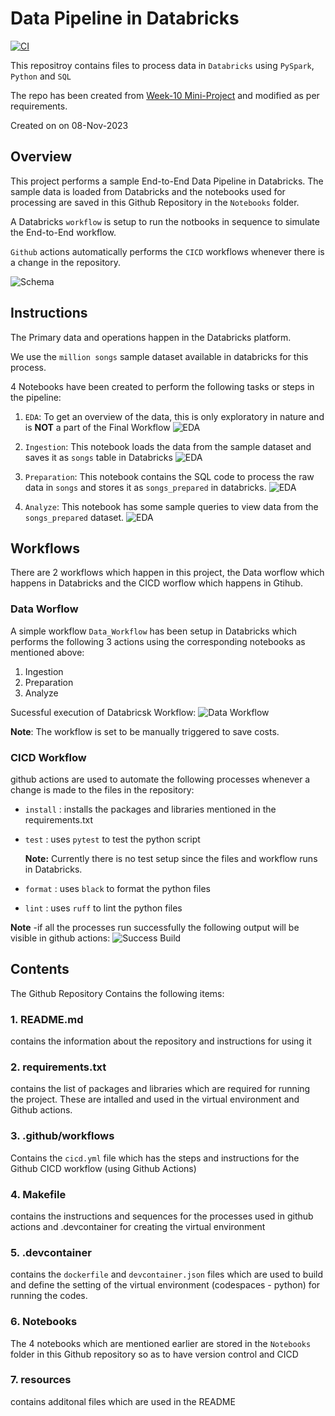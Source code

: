 # Data Pipeline in Databricks

[![CI](https://github.com/nogibjj/IDS-706_rg361_week-11/actions/workflows/cicd.yml/badge.svg)](https://github.com/nogibjj/IDS-706_rg361_week-11/actions/workflows/cicd.yml)

This repositroy contains files to process data in ``Databricks`` using ``PySpark``, ``Python``  and ``SQL``

The repo has been created from [Week-10 Mini-Project](https://github.com/nogibjj/IDS-706_rg361_week-10) and modified as per requirements.

Created on on 08-Nov-2023

## Overview

This project performs a sample End-to-End Data Pipeline in Databricks.
The sample data is loaded from Databricks and the notebooks used for processing are saved in this Github Repository in the ``Notebooks`` folder.

A Databricks ``workflow`` is setup to run the notbooks in sequence to simulate the End-to-End workflow.

``Github`` actions automatically performs the ``CICD`` workflows whenever there is a change in the repository.

![Schema](resources/schema.png)

## Instructions

The Primary data and operations happen in the Databricks platform.

We use the ``million songs`` sample dataset available in databricks for this process.

4 Notebooks have been created to perform the following tasks or steps in the pipeline:

1. ``EDA``: To get an overview of the data, this is only exploratory in nature and is **NOT** a part of the Final Workflow
![EDA](resources/nb_eda.png)

2. ``Ingestion``: This notebook loads the data from the sample dataset and saves it as ``songs`` table in Databricks
![EDA](resources/nb_ingestion.png)

3. ``Preparation``: This notebook contains the SQL code to process the raw data in ``songs`` and stores it as ``songs_prepared`` in databricks.
![EDA](resources/nb_processing.png)

4. ``Analyze``: This notebook has some sample queries to view data from the ``songs_prepared`` dataset.
![EDA](resources/nb_analyze.png)


## Workflows
There are 2 workflows which happen in this project, the Data worflow which happens in Databricks and the CICD worflow which happens in Gtihub.

### Data Worflow
A simple workflow ``Data_Workflow`` has been setup in Databricks which performs the following 3 actions using the corresponding notebooks as mentioned above:
1. Ingestion
2. Preparation
3. Analyze

Sucessful execution of Databricsk Workflow:
![Data Workflow](resources/workflow.png)

**Note**: The workflow is set to be manually triggered to save costs.

### CICD Workflow
github actions are used to automate the following processes whenever a change is made to the files in the repository:
   - ``install`` : installs the packages and libraries mentioned in the requirements.txt
   - ``test`` : uses ``pytest`` to test the python script
      
      **Note:** Currently there is no test setup since the files and workflow runs in Databricks.
     
   - ``format`` : uses ``black`` to format the python files
   - ``lint`` : uses ``ruff`` to lint the python files

**Note** -if all the processes run successfully the following output will be visible in github actions:
   ![Success Build](resources/build.png)

   
## Contents
The Github Repository Contains the following items:

### 1. README.md
   contains the information about the repository and instructions for using it
   
### 2. requirements.txt
   contains the list of packages and libraries which are required for running the project. These are intalled and used in the virtual environment and Github actions.
   
### 3. .github/workflows
  Contains the ``cicd.yml`` file which has the steps and instructions for the Github CICD workflow (using Github Actions)
 
### 4. Makefile
   contains the instructions and sequences for the processes used in github actions and .devcontainer for creating the virtual environment
   
### 5. .devcontainer
   contains the ``dockerfile`` and ``devcontainer.json`` files which are used to build and define the setting of the virtual environment (codespaces - python) for running the codes.

### 6. Notebooks
   The 4 notebooks which are mentioned earlier are stored in the ``Notebooks`` folder in this Github repository so as to have version control and CICD

### 7. resources 
   contains additonal files which are used in the README

